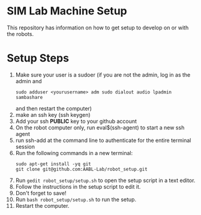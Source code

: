 # SIM Lab Machine Setup
This repository has information on how to get setup to develop on or with the robots.

# Setup Steps

1. Make sure your user is a sudoer (if you are not the admin, log in as the admin and 
   ```
   sudo adduser <yourusername> adm sudo dialout audio lpadmin sambashare  
   ```
    and then restart the computer)
1. make an ssh key (ssh keygen)
1. Add your ssh **PUBLIC** key to your github account
1. On the robot computer only, run eval$(ssh-agent) to start a new ssh agent
1. run ssh-add at the command line to authenticate for the entire terminal session
1. Run the following commands in a new terminal:
    ```
    sudo apt-get install -yq git
    git clone git@github.com:AABL-Lab/robot_setup.git 
    ```
1. Run `gedit robot_setup/setup.sh` to open the setup script in a text editor.
1. Follow the instructions in the setup script to edit it.
1. Don't forget to save!
1. Run `bash robot_setup/setup.sh` to run the setup.
1. Restart the computer.
